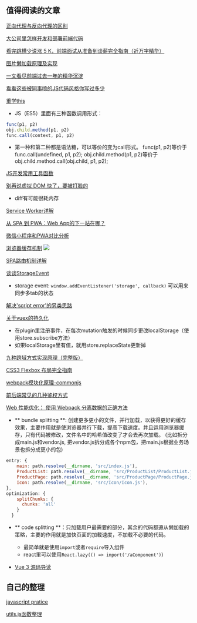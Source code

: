 ## 值得阅读的文章
[正向代理与反向代理的区别](https://www.jianshu.com/p/208c02c9dd1d)

[大公司里怎样开发和部署前端代码](https://github.com/fouber/blog/issues/6)

[看完跳槽少说涨 5 K，前端面试从准备到谈薪完全指南（近万字精华）](https://juejin.im/post/5dfef50751882512444027eb)

[图片懒加载原理及实现](https://www.jianshu.com/p/8e2a73638153)

[一文看尽前端过去一年的精华沉淀](https://juejin.im/post/5dafa3d35188257b1549bad1#heading-11)

[看看这些被同事喷的JS代码风格你写过多少](https://mp.weixin.qq.com/s/f6DHgoTGcCIaN3Orlq45LA)

[重学this](https://juejin.im/post/5d6e5f77f265da03e05b2fd9)
- JS（ES5）里面有三种函数调用形式：
```javascript
func(p1, p2) 
obj.child.method(p1, p2)
func.call(context, p1, p2)
```
- 第一种和第二种都是语法糖，可以等价的变为call形式。 func(p1, p2)等价于 func.call(undefined, p1, p2); obj.child.method(p1, p2)等价于obj.child.method.call(obj.child, p1, p2);

[JS开发常用工具函数](https://segmentfault.com/a/1190000019601333)

[别再说虚拟 DOM 快了，要被打脸的](https://mp.weixin.qq.com/s/XR3-3MNCYY2pg6yVwVQohQ)
- diff有可能很耗内存

[Service Worker详解](https://www.jianshu.com/p/768be2733872)

[从 SPA 到 PWA：Web App的下一站在哪？](https://mp.weixin.qq.com/s/oZhZm6azOishzbRh2WsIpg)

[微信小程序和PWA对比分析](https://blog.csdn.net/baidu_browser/article/details/64440238)

[浏览器缓存机制](http://www.imooc.com/article/272542?mc_marking=57f1ecf96218fd14080e07535eb69916&mc_channel=weibo)
![](https://user-gold-cdn.xitu.io/2018/9/20/165f701820fafcf8?imageView2/0/w/1280/h/960/format/webp/ignore-error/1)

[SPA路由机制详解](https://www.cnblogs.com/liangyin/p/9686696.html)

[谈谈StorageEvent](https://mp.weixin.qq.com/s/FLgv7za3ICwvHFR8AHXnBA)
- storage event: `window.addEventListener('storage', callback)` 可以用来同步多tab的状态

[解决'script error'的另类思路](https://cloud.tencent.com/developer/article/1367170)

[关于vuex的持久化](https://www.jianshu.com/p/7346a101332b)
- 在plugin里注册事件，在每次mutation触发的时候同步更改localStorage（使用store.subscribe方法）
- 如果localStorage里有值，就用store.replaceState更新掉

[九种跨域方式实现原理（完整版）](https://mp.weixin.qq.com/s/6l4IVdCqH4DF6zckmnDc_w)

[CSS3 Flexbox 布局完全指南](https://www.html.cn/archives/8629)

[webpack模块化原理-commonjs](https://segmentfault.com/a/1190000010349749)

[前后端常见的几种鉴权方式](https://blog.csdn.net/wang839305939/article/details/78713124/)

[Web 性能优化： 使用 Webpack 分离数据的正确方法](https://segmentfault.com/a/1190000018368885)
- ** bundle splitting **: 创建更多更小的文件，并行加载，以获得更好的缓存效果，主要作用就是使浏览器并行下载，提高下载速度。并且运用浏览器缓存，只有代码被修改，文件名中的哈希值改变了才会去再次加载。
(比如拆分成main.js和vendor.js, 把vendor.js拆分成各个npm包，把main.js根据业务场景也拆分成更小的包)
```javascript
entry: {
    main: path.resolve(__dirname, 'src/index.js'),
    ProductList: path.resolve(__dirname, 'src/ProductList/ProductList.js'),
    ProductPage: path.resolve(__dirname, 'src/ProductPage/ProductPage.js'),
    Icon: path.resolve(__dirname, 'src/Icon/Icon.js'),
},
optimization: {
    splitChunks: {
      chunks: 'all'
    }
  }
```
- ** code splitting **：只加载用户最需要的部分，其余的代码都遵从懒加载的策略，主要的作用就是加快页面的加载速度，不加载不必要的代码。
    - 最简单就是使用`import`或者`require`导入组件
    - react里可以使用`React.lazy(() => import('/aComponent')`)

- [Vue 3 源码导读](https://juejin.im/post/5d977f47e51d4578453274b3)

## 自己的整理

[javascript pratice](./Module/practice01.js)

[utils.js函数整理](./Module/utils.js)